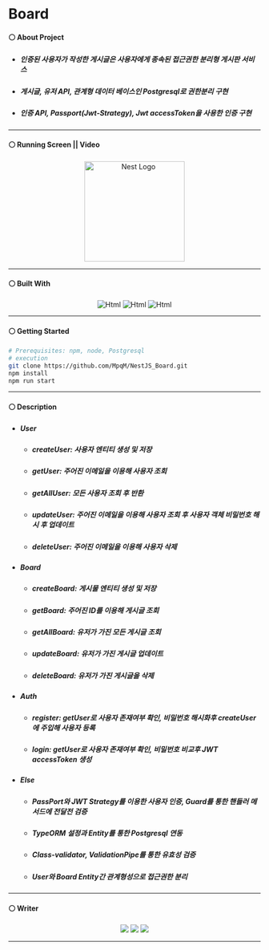 # Board
#### ⚪ About Project
* ##### 인증된 사용자가 작성한 게시글은 사용자에게 종속된 접근권한 분리형 게시판 서비스
* ##### 게시글, 유저 API, 관계형 데이터 베이스인 Postgresql로 권한분리 구현
* ##### 인증 API, Passport(Jwt-Strategy), Jwt accessToken을 사용한 인증 구현

- - -

#### ⚪ Running Screen || Video
<p align="center">
  <a href="http://nestjs.com/" target="blank"><img src="https://nestjs.com/img/logo-small.svg" width="200" alt="Nest Logo" /></a>
</p>

- - -

#### ⚪ Built With
<p align="center">
  <img alt="Html" src ="https://img.shields.io/badge/NestJS-E0234E.svg?&style=for-the-badge&logo=NestJS&logoColor=white"/> <img alt="Html" src ="https://img.shields.io/badge/TypeScript-3178C6.svg?&style=for-the-badge&logo=TypeScript&logoColor=white"/> <img alt="Html" src ="https://img.shields.io/badge/postgresql-4169E1.svg?&style=for-the-badge&logo=postgresql&logoColor=white"/>
</p>

- - -

#### ⚪ Getting Started
```bash
# Prerequisites: npm, node, Postgresql
# execution
git clone https://github.com/MpqM/NestJS_Board.git
npm install
npm run start
```

- - -

#### ⚪ Description 
* ##### User
  * ##### createUser: 사용자 엔티티 생성 및 저장
  * ##### getUser: 주어진 이메일을 이용해 사용자 조회
  * ##### getAllUser: 모든 사용자 조회 후 반환
  * ##### updateUser: 주어진 이메일을 이용해 사용자 조회 후 사용자 객체 비밀번호 해시 후 업데이트
  * ##### deleteUser: 주어진 이메일을 이용해 사용자 삭제
* ##### Board
  * ##### createBoard: 게시물 엔티티 생성 및 저장
  * ##### getBoard: 주어진 ID를 이용해 게시글 조회
  * ##### getAllBoard: 유저가 가진 모든 게시글 조회
  * ##### updateBoard: 유저가 가진 게시글 업데이트
  * ##### deleteBoard: 유저가 가진 게시글을 삭제
* ##### Auth
  * ##### register: getUser로 사용자 존재여부 확인, 비밀번호 해시화후 createUser에 주입해 사용자 등록
  * ##### login: getUser로 사용자 존재여부 확인, 비밀번호 비교후 JWT accessToken 생성
* ##### Else
  * ##### PassPort와 JWT Strategy를 이용한 사용자 인증, Guard를 통한 핸들러 메서드에 전달전 검증
  * ##### TypeORM 설정과 Entity를 통한 Postgresql 연동
  * ##### Class-validator, ValidationPipe를 통한 유효성 검증
  * ##### User와 Board Entity간 관계형성으로 접근권한 분리

- - -

#### ⚪ Writer
<p align ="center">
  <img src ="https://img.shields.io/badge/gmail-EA4335.svg?&style=for-the-badge&logo=gmail&logoColor=white"/></a> <a href = "https://github.com/MpqM"><img src ="https://img.shields.io/badge/GitHub-181717.svg?&style=for-the-badge&logo=GitHub&logoColor=white"/></a> <a href = "https://MpqM.tistory.com/"> <img src ="https://img.shields.io/badge/tistory-000000.svg?&style=for-the-badge&logo=Tistory&logoColor=white"/></a>
</p>

- - -
